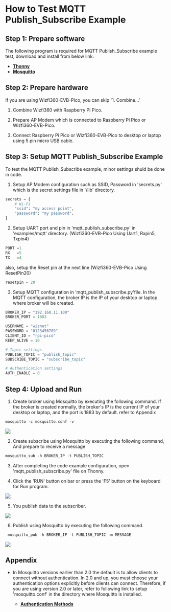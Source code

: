 # How to Test MQTT Publish_Subscribe Example



## Step 1: Prepare software

The following program is required for MQTT Publish_Subscribe example test, download and install from below link.

- [**Thonny**][link-thonny]
- [**Mosquitto**][link-mosquitto]


## Step 2: Prepare hardware

If you are using Wizfi360-EVB-Pico, you can skip '1. Combine...'

1. Combine Wizfi360 with Raspberry Pi Pico.

2. Prepare AP Modem which is connected to Raspberry Pi Pico or Wizfi360-EVB-Pico.

3. Connect Raspberry Pi Pico or Wizfi360-EVB-Pico to desktop or laptop using 5 pin micro USB cable.



## Step 3: Setup MQTT Publish_Subscribe Example

To test the MQTT Publish_Subscribe example, minor settings shuld be done in code.

1. Setup AP Modem configuration such as SSID, Password in 'secrets.py' which is the secret settings file in '/lib' directory.

```python
secrets = {
    # Wi-Fi
    "ssid": "my access point",
    "password": "my password",
}
```

2. Setup UART port and pin in 'mqtt_publish_subscribe.py' in 'examples/mqtt' directory.
(Wizfi360-EVB-Pico Using Uart1, Rxpin5, Txpin4)

```python
PORT =1
RX   =5
TX   =4
```
 also, setup the Reset pin at the next line
(Wizfi360-EVB-Pico Using ResetPin20)

```python
resetpin = 20
```

3. Setup MQTT configuration in 'mqtt_publish_subscribe.py'file.
In the MQTT configuration, the broker IP is the IP of your desktop or laptop where broker will be created.
```python
BROKER_IP = "192.168.11.100"
BROKER_PORT = 1883
```

```python
USERNAME = "wiznet"
PASSWORD = "0123456789"
CLIENT_ID = "rpi-pico"
KEEP_ALIVE = 10

# Topic settings
PUBLISH_TOPIC = "publish_topic"
SUBSCRIBE_TOPIC = "subscribe_topic"

# Authentication settings
AUTH_ENABLE = 0
```

## Step 4: Upload and Run

1. Create broker using Mosquitto by executing the following command. If the broker is created normally, the broker's IP is the current IP of your desktop or laptop, and the port is 1883 by default.
 refer to Appendix
```cpp
mosquitto -c mosquitto.conf -v
```
![][link-img_mosquitto_broker]

2. Create subscribe using Mosquitto by executing the following command, And prepare to receive a message
```cpp
mosquitto_sub -h BROKER_IP -t PUBLISH_TOPIC
```

3. After completing the code example configuration, open 'mqtt_publish_subscribe.py' file on Thonny.

4. Click the 'RUN' button on bar or press the 'F5' button on the keyboard for Run program.

![][link-img_run_mqtt_publish_subscribe]

5. You publish data to the subscriber.

![][link-img_mosquitto_sub]

6. Publish using Mosquitto by executing the following command.
```cpp
 mosquitto_pub -h BROKER_IP -t PUBLISH_TOPIC -m MESSAGE
```
![][link-img_mosquitto_pub]


## Appendix
- In Mosquitto versions earlier than 2.0 the default is to allow clients to connect without authentication. In 2.0 and up, you must choose your authentication options explicitly before clients can connect. Therefore, if you are using version 2.0 or later, refer to following link to setup 'mosquitto.conf' in the directory where Mosquitto is installed.

    - [**Authentication Methods**][link-authentication_methods]


<!--
Link
-->

[link-thonny]: https://thonny.org/
[link-mosquitto]: https://mosquitto.org/download/
[link-img_mosquitto_pub]: https://github.com/Wiznet/WizFi360-EVB-Pico-MicroPython/blob/main/static/images/img_mosquitto_pub.png
[link-img_mosquitto_sub]: https://github.com/Wiznet/WizFi360-EVB-Pico-MicroPython/blob/main/static/images/img_mosquitto_sub.png
[link-img_mosquitto_broker]: https://github.com/Wiznet/WizFi360-EVB-Pico-MicroPython/blob/main/static/images/img_mosquitto_broker.png
[link-img_run_mqtt_publish_subscribe]:https://github.com/Wiznet/WizFi360-EVB-Pico-MicroPython/blob/main/static/images/mqtt_publish_subscribe.png
[link-authentication_methods]: https://mosquitto.org/documentation/authentication-methods/





